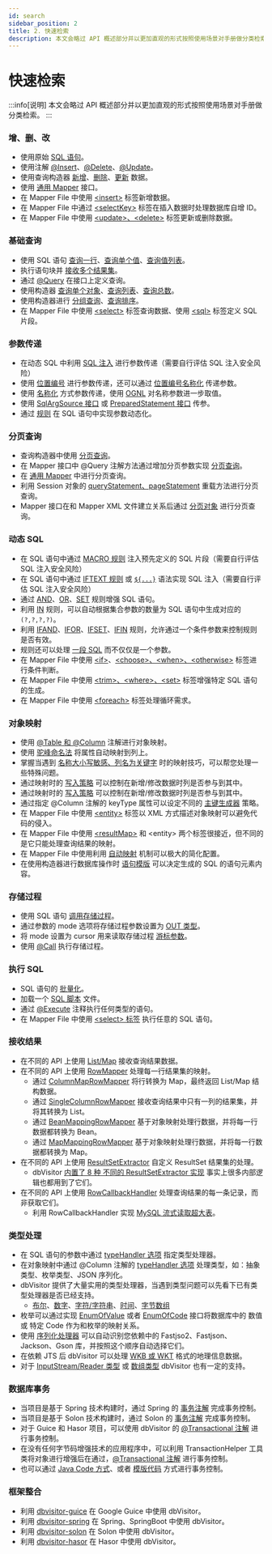 ```yaml
---
id: search
sidebar_position: 2
title: 2. 快速检索
description: 本文会略过 API 概述部分并以更加直观的形式按照使用场景对手册做分类检索。
---
```


# 快速检索

:::info[说明]
本文会略过 API 概述部分并以更加直观的形式按照使用场景对手册做分类检索。
:::

### 增、删、改
- 使用原始 [SQL 语句](./core/jdbc/update)。
- 使用注解 [@Insert](./core/annotation/insert)、[@Delete](./core/annotation/delete)、[@Update](./core/annotation/update)。
- 使用查询构造器 [新增](./core/lambda/insert)、[删除](./core/lambda/delete)、[更新](./core/lambda/update) 数据。
- 使用 [通用 Mapper](./core/mapper/common) 接口。
- 在 Mapper File 中使用 [&lt;insert&gt;](./core/file/sql_element#insert) 标签新增数据。
- 在 Mapper File 中通过 [&lt;selectKey&gt;](./core/file/sql_element#selectKey) 标签在插入数据时处理数据库自增 ID。
- 在 Mapper File 中使用 [&lt;update&gt;、&lt;delete&gt;](./core/file/sql_element#update_delete) 标签更新或删除数据。

### 基础查询
- 使用 SQL 语句 [查询一行](./core/jdbc/query#row)、[查询单个值](./core/jdbc/query#value)、[查询值列表](./core/jdbc/query#values)。
- 执行语句块并 [接收多个结果集](./core/jdbc/multi)。
- 通过 [@Query](./core/annotation/query) 在接口上定义查询。
- 使用构造器 [查询单个对象](./core/lambda/query#object)、[查询列表](./core/lambda/query#list)、[查询总数](./core/lambda/query#count)。
- 使用构造器进行 [分组查询](./core/lambda/groupby)、[查询排序](./core/lambda/orderby)。
- 在 Mapper File 中使用 [&lt;select&gt;](./core/file/sql_element#select) 标签查询数据、使用 [&lt;sql&gt;](./core/file/sql_element#sql) 标签定义 SQL 片段。

### 参数传递
- 在动态 SQL 中利用 [SQL 注入](./args/inject) 进行参数传递（需要自行评估 SQL 注入安全风险）
- 使用 [位置编号](./args/position) 进行参数传递，还可以通过 [位置编号名称化](./args/position#pos_named) 传递参数。
- 使用 [名称化](./args/named) 方式参数传递，使用 [OGNL](./args/named#ognl) 对名称参数进一步取值。
- 使用 [SqlArgSource 接口](./args/interface#source) 或 [PreparedStatement 接口](./args/interface#pset) 传参。
- 通过 [规则](./args/rule) 在 SQL 语句中实现参数动态化。

### 分页查询
- 查询构造器中使用 [分页查询](./core/lambda/query#page)。
- 在 Mapper 接口中 @Query 注解方法通过增加分页参数实现 [分页查询](./core/annotation/query#page)。
- 在 [通用 Mapper](./core/mapper/common#query_and_page) 中进行分页查询。
- 利用 Session 对象的 [queryStatement、pageStatement](./core/mapper/file#page) 重载方法进行分页查询。
- Mapper 接口在和 Mapper XML 文件建立关系后通过 [分页对象](./core/file/page) 进行分页查询。

### 动态 SQL
- 在 SQL 语句中通过 [MACRO 规则](./rules/macro_rule#macro) 注入预先定义的 SQL 片段（需要自行评估 SQL 注入安全风险）
- 在 SQL 语句中通过 [IFTEXT 规则](./rules/macro_rule#macro) 或 [`${...}`](./args/inject) 语法实现 SQL 注入（需要自行评估 SQL 注入安全风险）
- 通过 [AND](./rules/dynamic_rule#and)、[OR](./rules/dynamic_rule#or)、[SET](./rules/dynamic_rule#set) 规则增强 SQL 语句。
- 利用 [IN](./rules/dynamic_rule#in) 规则，可以自动根据集合参数的数量为 SQL 语句中生成对应的 `(?,?,?,?)`。
- 利用 [IFAND](./rules/dynamic_rule#and)、[IFOR](./rules/dynamic_rule#or)、[IFSET](./rules/dynamic_rule#set)、[IFIN](./rules/dynamic_rule#in) 规则，允许通过一个条件参数来控制规则是否有效。
- 规则还可以处理 [一段 SQL](./best/rule_multiple_conditions) 而不仅仅是一个参数。
- 在 Mapper File 中使用 [&lt;if&gt;](./core/file/dynamic#if)、[&lt;choose&gt;、&lt;when&gt;、&lt;otherwise&gt;](./core/file/dynamic#choose) 标签进行条件判断。
- 在 Mapper File 中使用 [&lt;trim&gt;、&lt;where&gt;、&lt;set&gt;](./core/file/dynamic#trim) 标签增强特定 SQL 语句的生成。
- 在 Mapper File 中使用 [&lt;foreach&gt;](./core/file/dynamic#foreach) 标签处理循环需求。

### 对象映射
- 使用 [@Table 和 @Column](./core/mapping/basic) 注解进行对象映射。
- 使用 [驼峰命名法](./core/mapping/camel_case) 将属性自动映射到列上。
- 掌握当遇到 [名称大小写敏感、列名为关键字](./core/mapping/delimited) 时的映射技巧，可以帮您处理一些特殊问题。
- 通过映射时的 [写入策略](./core/mapping/write_policy) 可以控制在新增/修改数据时列是否参与到其中。
- 通过映射时的 [写入策略](./core/mapping/write_policy) 可以控制在新增/修改数据时列是否参与到其中。
- 通过指定 @Column 注解的 keyType 属性可以设定不同的 [主键生成器](./core/mapping/keytype) 策略。
- 在 Mapper File 中使用 [&lt;entity&gt;](./core/file/entity_map) 标签以 XML 方式描述对象映射可以避免代码的侵入。
- 在 Mapper File 中使用 [&lt;resultMap&gt;](./core/file/result_map) 和 &lt;entity&gt; 两个标签很接近，但不同的是它只能处理查询结果的映射。
- 在 Mapper File 中使用利用 [自动映射](./core/file/automapping) 机制可以极大的简化配置。
- 在使用构造器进行数据库操作时 [语句模版](./core/mapping/template) 可以决定生成的 SQL 的语句元素内容。

### 存储过程
- 使用 SQL 语句 [调用存储过程](./core/jdbc/procedure#exec)。
- 通过参数的 mode 选项将存储过程参数设置为 [OUT 类型](./core/jdbc/procedure#outp)。
- 将 mode 设置为 cursor 用来读取存储过程 [游标参数](./core/jdbc/procedure#outcur)。
- 使用 [@Call](./core/annotation/call) 执行存储过程。

### 执行 SQL
- SQL 语句的 [批量化](./core/jdbc/batch)。
- 加载一个 [SQL 脚本](./core/jdbc/execute) 文件。
- 通过 [@Execute](./core/annotation/execute) 注释执行任何类型的语句。
- 在 Mapper File 中使用 [&lt;select&gt; 标签](./core/file/sql_element#execute) 执行任意的 SQL 语句。

### 接收结果
- 在不同的 API 上使用 [List/Map](./result/for_map) 接收查询结果数据。
- 在不同的 API 上使用 [RowMapper](./result/for_mapper) 处理每一行结果集的映射。
  - 通过 [ColumnMapRowMapper](./result/for_mapper#inner) 将行转换为 Map，最终返回 List/Map 结构数据。
  - 通过 [SingleColumnRowMapper](./result/for_mapper#inner) 接收查询结果中只有一列的结果集，并将其转换为 List。
  - 通过 [BeanMappingRowMapper](./result/for_mapper#inner) 基于对象映射处理行数据，并将每一行数据都转换为 Bean。
  - 通过 [MapMappingRowMapper](./result/for_mapper#inner) 基于对象映射处理行数据，并将每一行数据都转换为 Map。
- 在不同的 API 上使用 [ResultSetExtractor](./result/for_extractor) 自定义 ResultSet 结果集的处理。
  - dbVisitor [内置了 8 种 不同的 ResultSetExtractor 实现](./result/for_extractor#inner) 事实上很多内部逻辑也都用到了它们。
- 在不同的 API 上使用 [RowCallbackHandler](./result/row_callback) 处理查询结果的每一条记录，而非获取它们。
  - 利用 RowCallbackHandler 实现 [MySQL 流式读取超大表](./best/mysql_stream_read)。

### 类型处理
- 在 SQL 语句的参数中通过 [typeHandler 选项](./args/options#normal) 指定类型处理器。
- 在对象映射中通过 @Column 注解的 [typeHandler 选项](./core/mapping/type) 处理类型，如：抽象类型、枚举类型、JSON 序列化。
- dbVisitor 提供了大量实用的类型处理器，当遇到类型问题可以先看下已有类型处理器是否已经支持。
  - [布尔](./types/handlers/bool-handler)、[数字](./types/handlers/number-handler)、[字符/字符串](./types/handlers/string-handler)、[时间](./types/handlers/datetime-handler)、[字节数组](./types/handlers/bytes-handler)
- 枚举可以通过实现 [EnumOfValue](./types/enum-handler#ofvalue) 或者 [EnumOfCode](./types/enum-handler#ofcode) 接口将数据库中的 数值 或 特定 Code 作为和枚举的映射关系。
- 使用 [序列化处理器](./types/json-serialization) 可以自动识别您依赖中的 Fastjso2、Fastjson、Jackson、Gson 库，并按照这个顺序自动选择它们。
- 在依赖 JTS 后 dbVisitor 可以处理 [WKB 或 WKT](./types/gis-handler) 格式的地理信息数据。
- 对于 [InputStream/Reader 类型](./types/stream-handler) 或 [数组类型](./types/array-handler) dbVisitor 也有一定的支持。

### 数据库事务
- 当项目是基于 Spring 技术构建时，通过 Spring 的 [事务注解](./yourproject/with_spring#tran) 完成事务控制。
- 当项目是基于 Solon 技术构建时，通过 Solon 的 [事务注解](./yourproject/with_solon#tran) 完成事务控制。
- 对于 Guice 和 Hasor 项目，可以使用 dbVisitor 的 [@Transactional 注解](./transaction/manager/annotation) 进行事务控制。
- 在没有任何字节码增强技术的应用程序中，可以利用 TransactionHelper 工具类将对象进行增强后在通过，[@Transactional 注解](./transaction/manager/annotation) 进行事务控制。
- 也可以通过 [Java Code 方式](./transaction/manager/program)、或者 [模版代码](./transaction/manager/template) 方式进行事务控制。

### 框架整合
- 利用 [dbvisitor-guice](./yourproject/with_guice) 在 Google Guice 中使用 dbVisitor。
- 利用 [dbvisitor-spring](./yourproject/with_spring) 在 Spring、SpringBoot 中使用 dbVisitor。
- 利用 [dbvisitor-solon](./yourproject/with_solon) 在 Solon 中使用 dbVisitor。
- 利用 [dbvisitor-hasor](./yourproject/with_hasor) 在 Hasor 中使用 dbVisitor。
